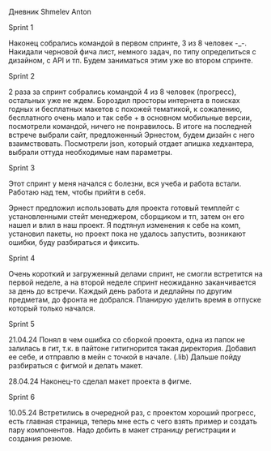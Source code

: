 Дневник Shmelev Anton

Sprint 1

Наконец собрались командой в первом спринте, 3 из 8 человек -_-. 
Накидали черновой фича лист, немного задач, по типу определиться с дизайном, с API и тп. 
Будем заниматься этим уже во втором спринте.

Sprint 2

2 раза за спринт собрались командой 4 из 8 человек (прогресс), остальных уже не ждем.
Бороздил просторы интернета в поисках годных и бесплатных макетов с похожей тематикой, к сожалению, бесплатного очень мало и так себе + в основном мобильные версии, посмотрели командой, ничего не понравилось.
В итоге на последней встрече выбрали сайт, предложенный Эрнестом, будем дизайн с него взаимствовать.
Посмотрели json, который отдает апишка хедхантера, выбрали оттуда необходимые нам параметры.

Sprint 3

Этот спринт у меня начался с болезни, вся учеба и работа встали. Работаю над тем, чтобы прийти в себя.

Эрнест предложил использовать для проекта готовый темплейт с установленными стейт менеджером, сборщиком и тп, затем он его нашел и влил в наш проект. Я подтянул изменения к себе на комп, установил пакеты, но проект пока не удалось запустить, возникают ошибки, буду разбираться и фиксить.

Sprint 4

Очень короткий и загруженный делами спринт, не смогли встретится на первой неделе, а на второй неделе спринт неожиданно заканчивается за день до встречи. Каждый день работа и дедлайны по другим предметам, до фронта не добрался. Планирую уделить время в отпуске который только начался.

Sprint 5

21.04.24 Понял в чем ошибка со сборкой проекта, одна из папок не залилась в гит, т.к. в пайтоне гитигнорится такая директория. Добавил ее себе, и отправлю в мейн с точкой в начале. (.lib) Дальше пойду разбираться с фигмой и делать макет.

28.04.24 Наконец-то сделал макет проекта в фигме.


Sprint 6

10.05.24 Встретились в очередной раз, с проектом хороший прогресс, есть главная страница, теперь мне есть с чего взять пример и создать пару компонентов. Надо добить в макет страницу регистрации и создания резюме.